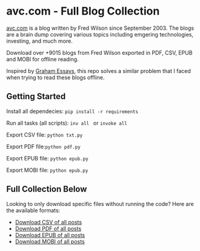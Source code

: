 # avc.com - Full Blog Collection

[avc.com](https://avc.com) is a blog written by Fred Wilson since September 2003. The blogs are a brain dump covering various topics including emgering technologies, investing, and much more.  

Download over +9015 blogs from Fred Wilson exported in PDF, CSV, EPUB and MOBI for offline reading. 

Inspired by [Graham Essays](https://github.com/ofou/graham-essays), this repo solves a similar problem that I faced when trying to read these blogs offline. 

## Getting Started

Install all dependecies: ```pip install -r requirements ```

Run all tasks (all scripts): ```inv all ``` or ```invoke all```

Export CSV file: ```python txt.py ```

Export PDF file:```python pdf.py ```

Export EPUB file: ```python epub.py ```

Export MOBI file: ```python epub.py ```


## Full Collection Below

Looking to only download specific files without running the code? Here are the available formats:

- [Download CSV of all posts](https://github.com/tchowd/avc.com/blob/master/scripts/output/all_posts.csv)
- [Download PDF of all posts](https://github.com/tchowd/avc.com/blob/master/scripts/output/all_posts.pdf)
- [Download EPUB of all posts](https://github.com/tchowd/avc.com/blob/master/scripts/output/all_posts.epub)
- [Download MOBI of all posts](https://github.com/tchowd/avc.com/blob/master/scripts/output/all_posts.mobi)
